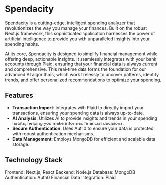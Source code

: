 # Spendacity

Spendacity is a cutting-edge, intelligent spending analyzer that revolutionizes the way you manage your finances. Built on the robust Next.js framework, this sophisticated application harnesses the power of artificial intelligence to provide you with unparalleled insights into your spending habits.

At its core, Spendacity is designed to simplify financial management while offering deep, actionable insights. It seamlessly integrates with your bank accounts through Plaid, ensuring that your financial data is always current and comprehensive. This real-time data forms the foundation for our advanced AI algorithms, which work tirelessly to uncover patterns, identify trends, and offer personalized recommendations to optimize your spending.

## Features

- **Transaction Import**: Integrates with Plaid to directly import your transactions, ensuring your spending data is always up-to-date.
- **AI Analysis**: Utilizes AI to provide insights and trends in your spending habits, helping you make informed financial decisions.
- **Secure Authentication**: Uses Auth0 to ensure your data is protected with robust authentication mechanisms.
- **Data Management**: Employs MongoDB for efficient and scalable data storage.

## Technology Stack
Frontend: Next.js, React
Backend: Node.js
Database: MongoDB
Authentication: Auth0
Financial Data Integration: Plaid
